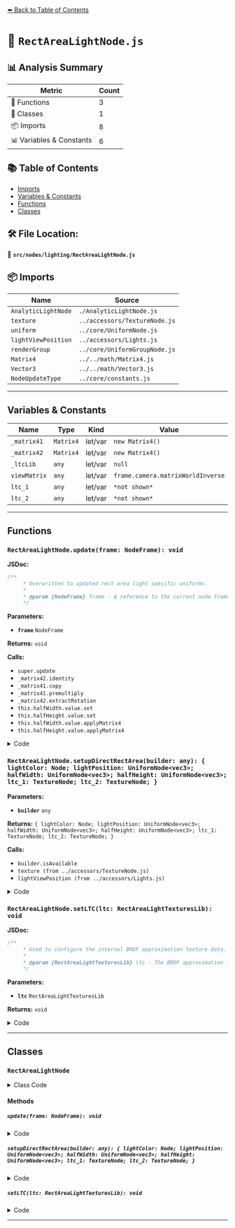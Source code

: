 [⬅️ Back to Table of Contents](../../../index.md)

# 📄 `RectAreaLightNode.js`

## 📊 Analysis Summary

| Metric | Count |
|--------|-------|
| 🔧 Functions | 3 |
| 🧱 Classes | 1 |
| 📦 Imports | 8 |
| 📊 Variables & Constants | 6 |

## 📚 Table of Contents

- [Imports](#imports)
- [Variables & Constants](#variables-constants)
- [Functions](#functions)
- [Classes](#classes)

## 🛠️ File Location:
📂 **`src/nodes/lighting/RectAreaLightNode.js`**

## 📦 Imports

| Name | Source |
|------|--------|
| `AnalyticLightNode` | `./AnalyticLightNode.js` |
| `texture` | `../accessors/TextureNode.js` |
| `uniform` | `../core/UniformNode.js` |
| `lightViewPosition` | `../accessors/Lights.js` |
| `renderGroup` | `../core/UniformGroupNode.js` |
| `Matrix4` | `../../math/Matrix4.js` |
| `Vector3` | `../../math/Vector3.js` |
| `NodeUpdateType` | `../core/constants.js` |


---

## Variables & Constants

| Name | Type | Kind | Value | Exported |
|------|------|------|-------|----------|
| `_matrix41` | `Matrix4` | let/var | `new Matrix4()` | ✗ |
| `_matrix42` | `Matrix4` | let/var | `new Matrix4()` | ✗ |
| `_ltcLib` | `any` | let/var | `null` | ✗ |
| `viewMatrix` | `any` | let/var | `frame.camera.matrixWorldInverse` | ✗ |
| `ltc_1` | `any` | let/var | `*not shown*` | ✗ |
| `ltc_2` | `any` | let/var | `*not shown*` | ✗ |


---

## Functions

### `RectAreaLightNode.update(frame: NodeFrame): void`

**JSDoc:**
```typescript
/**
	 * Overwritten to updated rect area light specific uniforms.
	 *
	 * @param {NodeFrame} frame - A reference to the current node frame.
	 */
```

**Parameters:**

- **`frame`** `NodeFrame`

**Returns:** `void`

**Calls:**

- `super.update`
- `_matrix42.identity`
- `_matrix41.copy`
- `_matrix41.premultiply`
- `_matrix42.extractRotation`
- `this.halfWidth.value.set`
- `this.halfHeight.value.set`
- `this.halfWidth.value.applyMatrix4`
- `this.halfHeight.value.applyMatrix4`

<details><summary>Code</summary>

```typescript
update( frame ) {

		super.update( frame );

		const { light } = this;

		const viewMatrix = frame.camera.matrixWorldInverse;

		_matrix42.identity();
		_matrix41.copy( light.matrixWorld );
		_matrix41.premultiply( viewMatrix );
		_matrix42.extractRotation( _matrix41 );

		this.halfWidth.value.set( light.width * 0.5, 0.0, 0.0 );
		this.halfHeight.value.set( 0.0, light.height * 0.5, 0.0 );

		this.halfWidth.value.applyMatrix4( _matrix42 );
		this.halfHeight.value.applyMatrix4( _matrix42 );

	}
```
</details>

### `RectAreaLightNode.setupDirectRectArea(builder: any): { lightColor: Node; lightPosition: UniformNode<vec3>; halfWidth: UniformNode<vec3>; halfHeight: UniformNode<vec3>; ltc_1: TextureNode; ltc_2: TextureNode; }`

**Parameters:**

- **`builder`** `any`

**Returns:** `{ lightColor: Node; lightPosition: UniformNode<vec3>; halfWidth: UniformNode<vec3>; halfHeight: UniformNode<vec3>; ltc_1: TextureNode; ltc_2: TextureNode; }`

**Calls:**

- `builder.isAvailable`
- `texture (from ../accessors/TextureNode.js)`
- `lightViewPosition (from ../accessors/Lights.js)`

<details><summary>Code</summary>

```typescript
setupDirectRectArea( builder ) {

		let ltc_1, ltc_2;

		if ( builder.isAvailable( 'float32Filterable' ) ) {

			ltc_1 = texture( _ltcLib.LTC_FLOAT_1 );
			ltc_2 = texture( _ltcLib.LTC_FLOAT_2 );

		} else {

			ltc_1 = texture( _ltcLib.LTC_HALF_1 );
			ltc_2 = texture( _ltcLib.LTC_HALF_2 );

		}

		const { colorNode, light } = this;

		const lightPosition = lightViewPosition( light );

		return {
			lightColor: colorNode,
			lightPosition,
			halfWidth: this.halfWidth,
			halfHeight: this.halfHeight,
			ltc_1,
			ltc_2
		};

	}
```
</details>

### `RectAreaLightNode.setLTC(ltc: RectAreaLightTexturesLib): void`

**JSDoc:**
```typescript
/**
	 * Used to configure the internal BRDF approximation texture data.
	 *
	 * @param {RectAreaLightTexturesLib} ltc - The BRDF approximation texture data.
	 */
```

**Parameters:**

- **`ltc`** `RectAreaLightTexturesLib`

**Returns:** `void`

<details><summary>Code</summary>

```typescript
static setLTC( ltc ) {

		_ltcLib = ltc;

	}
```
</details>


---

## Classes

### `RectAreaLightNode`

<details><summary>Class Code</summary>

```ts
class RectAreaLightNode extends AnalyticLightNode {

	static get type() {

		return 'RectAreaLightNode';

	}

	/**
	 * Constructs a new rect area light node.
	 *
	 * @param {?RectAreaLight} [light=null] - The rect area light source.
	 */
	constructor( light = null ) {

		super( light );

		/**
		 * Uniform node representing the half height of the are light.
		 *
		 * @type {UniformNode<vec3>}
		 */
		this.halfHeight = uniform( new Vector3() ).setGroup( renderGroup );

		/**
		 * Uniform node representing the half width of the are light.
		 *
		 * @type {UniformNode<vec3>}
		 */
		this.halfWidth = uniform( new Vector3() ).setGroup( renderGroup );

		/**
		 * The `updateType` is set to `NodeUpdateType.RENDER` since the light
		 * relies on `viewMatrix` which might vary per render call.
		 *
		 * @type {string}
		 * @default 'render'
		 */
		this.updateType = NodeUpdateType.RENDER;

	}

	/**
	 * Overwritten to updated rect area light specific uniforms.
	 *
	 * @param {NodeFrame} frame - A reference to the current node frame.
	 */
	update( frame ) {

		super.update( frame );

		const { light } = this;

		const viewMatrix = frame.camera.matrixWorldInverse;

		_matrix42.identity();
		_matrix41.copy( light.matrixWorld );
		_matrix41.premultiply( viewMatrix );
		_matrix42.extractRotation( _matrix41 );

		this.halfWidth.value.set( light.width * 0.5, 0.0, 0.0 );
		this.halfHeight.value.set( 0.0, light.height * 0.5, 0.0 );

		this.halfWidth.value.applyMatrix4( _matrix42 );
		this.halfHeight.value.applyMatrix4( _matrix42 );

	}

	setupDirectRectArea( builder ) {

		let ltc_1, ltc_2;

		if ( builder.isAvailable( 'float32Filterable' ) ) {

			ltc_1 = texture( _ltcLib.LTC_FLOAT_1 );
			ltc_2 = texture( _ltcLib.LTC_FLOAT_2 );

		} else {

			ltc_1 = texture( _ltcLib.LTC_HALF_1 );
			ltc_2 = texture( _ltcLib.LTC_HALF_2 );

		}

		const { colorNode, light } = this;

		const lightPosition = lightViewPosition( light );

		return {
			lightColor: colorNode,
			lightPosition,
			halfWidth: this.halfWidth,
			halfHeight: this.halfHeight,
			ltc_1,
			ltc_2
		};

	}

	/**
	 * Used to configure the internal BRDF approximation texture data.
	 *
	 * @param {RectAreaLightTexturesLib} ltc - The BRDF approximation texture data.
	 */
	static setLTC( ltc ) {

		_ltcLib = ltc;

	}

}
```
</details>

#### Methods

##### `update(frame: NodeFrame): void`

<details><summary>Code</summary>

```ts
update( frame ) {

		super.update( frame );

		const { light } = this;

		const viewMatrix = frame.camera.matrixWorldInverse;

		_matrix42.identity();
		_matrix41.copy( light.matrixWorld );
		_matrix41.premultiply( viewMatrix );
		_matrix42.extractRotation( _matrix41 );

		this.halfWidth.value.set( light.width * 0.5, 0.0, 0.0 );
		this.halfHeight.value.set( 0.0, light.height * 0.5, 0.0 );

		this.halfWidth.value.applyMatrix4( _matrix42 );
		this.halfHeight.value.applyMatrix4( _matrix42 );

	}
```
</details>

##### `setupDirectRectArea(builder: any): { lightColor: Node; lightPosition: UniformNode<vec3>; halfWidth: UniformNode<vec3>; halfHeight: UniformNode<vec3>; ltc_1: TextureNode; ltc_2: TextureNode; }`

<details><summary>Code</summary>

```ts
setupDirectRectArea( builder ) {

		let ltc_1, ltc_2;

		if ( builder.isAvailable( 'float32Filterable' ) ) {

			ltc_1 = texture( _ltcLib.LTC_FLOAT_1 );
			ltc_2 = texture( _ltcLib.LTC_FLOAT_2 );

		} else {

			ltc_1 = texture( _ltcLib.LTC_HALF_1 );
			ltc_2 = texture( _ltcLib.LTC_HALF_2 );

		}

		const { colorNode, light } = this;

		const lightPosition = lightViewPosition( light );

		return {
			lightColor: colorNode,
			lightPosition,
			halfWidth: this.halfWidth,
			halfHeight: this.halfHeight,
			ltc_1,
			ltc_2
		};

	}
```
</details>

##### `setLTC(ltc: RectAreaLightTexturesLib): void`

<details><summary>Code</summary>

```ts
static setLTC( ltc ) {

		_ltcLib = ltc;

	}
```
</details>


---